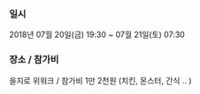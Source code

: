 ### 일시

2018년 07월 20일(금) 19:30 ~ 07월 21일(토) 07:30

### 장소 / 참가비

을지로 위워크  /  참가비 1만 2천원 (치킨, 몬스터, 간식 .. )
